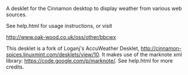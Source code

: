 A desklet for the Cinnamon desktop to display weather from various
web sources.

See help.html for usage instructions, or visit

http://www.oak-wood.co.uk/oss/other/bbcwx

This desklet is a fork of Loganj's AccuWeather Desklet,
http://cinnamon-spices.linuxmint.com/desklets/view/10. It makes use of
the marknote xml library: https://code.google.com/p/marknote/. See 
help.html for more credits.

